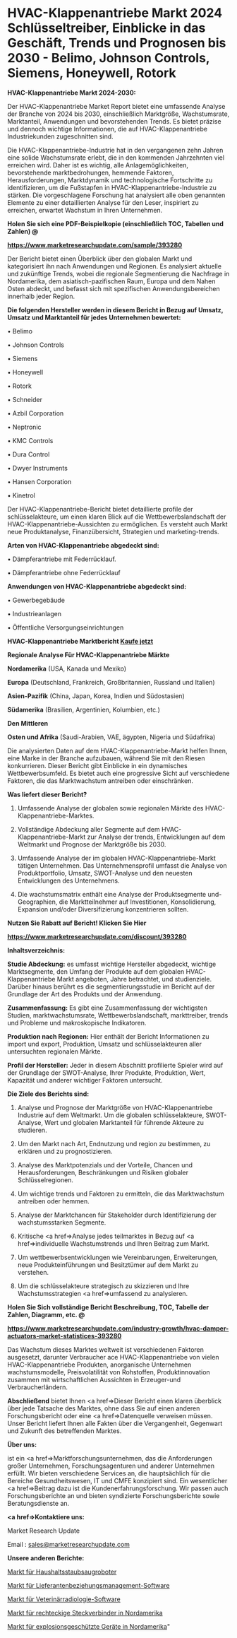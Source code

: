 # HVAC-Klappenantriebe Markt 2024 Schlüsseltreiber, Einblicke in das Geschäft, Trends und Prognosen bis 2030 - Belimo, Johnson Controls, Siemens, Honeywell, Rotork

<strong>HVAC-Klappenantriebe Markt 2024-2030:</strong>

Der HVAC-Klappenantriebe Market Report bietet eine umfassende Analyse der Branche von 2024 bis 2030, einschließlich Marktgröße, Wachstumsrate, Marktanteil, Anwendungen und bevorstehenden Trends. Es bietet präzise und dennoch wichtige Informationen, die auf HVAC-Klappenantriebe Industriekunden zugeschnitten sind.

Die HVAC-Klappenantriebe-Industrie hat in den vergangenen zehn Jahren eine solide Wachstumsrate erlebt, die in den kommenden Jahrzehnten viel erreichen wird. Daher ist es wichtig, alle Anlagemöglichkeiten, bevorstehende marktbedrohungen, hemmende Faktoren, Herausforderungen, Marktdynamik und technologische Fortschritte zu identifizieren, um die Fußstapfen in HVAC-Klappenantriebe-Industrie zu stärken. Die vorgeschlagene Forschung hat analysiert alle oben genannten Elemente zu einer detaillierten Analyse für den Leser, inspiriert zu erreichen, erwartet Wachstum in Ihren Unternehmen.



<strong>Holen Sie sich eine PDF-Beispielkopie (einschließlich TOC, Tabellen und Zahlen) @
</strong>

<strong><a href=https://www.marketresearchupdate.com/sample/393280>

<strong>https://www.marketresearchupdate.com/sample/393280</u></font></a></strong></strong>

Der Bericht bietet einen Überblick über den globalen Markt und kategorisiert ihn nach Anwendungen und Regionen. Es analysiert aktuelle und zukünftige Trends, wobei die regionale Segmentierung die Nachfrage in Nordamerika, dem asiatisch-pazifischen Raum, Europa und dem Nahen Osten abdeckt, und befasst sich mit spezifischen Anwendungsbereichen innerhalb jeder Region.



<strong>Die folgenden Hersteller werden in diesem Bericht in Bezug auf Umsatz, Umsatz und Marktanteil für jedes Unternehmen bewertet:</strong>

• Belimo

• Johnson Controls

• Siemens

• Honeywell

• Rotork

• Schneider

• Azbil Corporation

• Neptronic

• KMC Controls

• Dura Control

• Dwyer Instruments

• Hansen Corporation

• Kinetrol

Der HVAC-Klappenantriebe-Bericht bietet detaillierte profile der schlüsselakteure, um einen klaren Blick auf die Wettbewerbslandschaft der HVAC-Klappenantriebe-Aussichten zu ermöglichen. Es versteht auch Markt neue Produktanalyse, Finanzübersicht, Strategien und marketing-trends.



<strong>Arten von HVAC-Klappenantriebe abgedeckt sind:</strong>

• Dämpferantriebe mit Federrücklauf.

• Dämpferantriebe ohne Federrücklauf



<strong>Anwendungen von HVAC-Klappenantriebe abgedeckt sind:</strong>

• Gewerbegebäude

• Industrieanlagen

• Öffentliche Versorgungseinrichtungen



<strong>HVAC-Klappenantriebe Marktbericht <a href=https://www.marketresearchupdate.com/buynow/393280>Kaufe jetzt</a></strong>



<strong>Regionale Analyse Für HVAC-Klappenantriebe Märkte</strong>



<strong>Nordamerika</strong> (USA, Kanada und Mexiko)



<strong>Europa</strong> (Deutschland, Frankreich, Großbritannien, Russland und Italien)



<strong>Asien-Pazifik</strong> (China, Japan, Korea, Indien und Südostasien)



<strong>Südamerika</strong> (Brasilien, Argentinien, Kolumbien, etc.)



<strong>Den Mittleren</strong> 

<strong>Osten und Afrika</strong> (Saudi-Arabien, VAE, ägypten, Nigeria und Südafrika)

Die analysierten Daten auf dem HVAC-Klappenantriebe-Markt helfen Ihnen, eine Marke in der Branche aufzubauen, während Sie mit den Riesen konkurrieren. Dieser Bericht gibt Einblicke in ein dynamisches Wettbewerbsumfeld. Es bietet auch eine progressive Sicht auf verschiedene Faktoren, die das Marktwachstum antreiben oder einschränken.



<strong>Was liefert dieser Bericht?</strong>

1. Umfassende Analyse der globalen sowie regionalen Märkte des HVAC-Klappenantriebe-Marktes.

2. Vollständige Abdeckung aller Segmente auf dem HVAC-Klappenantriebe-Markt zur Analyse der trends, Entwicklungen auf dem Weltmarkt und Prognose der Marktgröße bis 2030.

3. Umfassende Analyse der im globalen HVAC-Klappenantriebe-Markt tätigen Unternehmen. Das Unternehmensprofil umfasst die Analyse von Produktportfolio, Umsatz, SWOT-Analyse und den neuesten Entwicklungen des Unternehmens.

4. Die wachstumsmatrix enthält eine Analyse der Produktsegmente und-Geographien, die Marktteilnehmer auf Investitionen, Konsolidierung, Expansion und/oder Diversifizierung konzentrieren sollten.



<strong>Nutzen Sie Rabatt auf Bericht! Klicken Sie Hier
</strong>

<strong><a href=https://www.marketresearchupdate.com/discount/393280>https://www.marketresearchupdate.com/discount/393280</b></u></font></strong></a>



<strong>Inhaltsverzeichnis:</strong>



<strong>Studie Abdeckung:</strong> es umfasst wichtige Hersteller abgedeckt, wichtige Marktsegmente, den Umfang der Produkte auf dem globalen HVAC-Klappenantriebe Markt angeboten, Jahre betrachtet, und studienziele. Darüber hinaus berührt es die segmentierungsstudie im Bericht auf der Grundlage der Art des Produkts und der Anwendung.



<strong>Zusammenfassung:</strong> Es gibt eine Zusammenfassung der wichtigsten Studien, marktwachstumsrate, Wettbewerbslandschaft, markttreiber, trends und Probleme und makroskopische Indikatoren.



<strong>Produktion nach Regionen:</strong> Hier enthält der Bericht Informationen zu import und export, Produktion, Umsatz und schlüsselakteuren aller untersuchten regionalen Märkte.



<strong>Profil der Hersteller:</strong> Jeder in diesem Abschnitt profilierte Spieler wird auf der Grundlage der SWOT-Analyse, Ihrer Produkte, Produktion, Wert, Kapazität und anderer wichtiger Faktoren untersucht.



<strong>Die Ziele des Berichts sind:</strong>

1) Analyse und Prognose der Marktgröße von HVAC-Klappenantriebe Industrie auf dem Weltmarkt.
Um die globalen schlüsselakteure, SWOT-Analyse, Wert und globalen Marktanteil für führende Akteure zu studieren.

2) Um den Markt nach Art, Endnutzung und region zu bestimmen, zu erklären und zu prognostizieren.

3) Analyse des Marktpotenzials und der Vorteile, Chancen und Herausforderungen, Beschränkungen und Risiken globaler Schlüsselregionen.

4) Um wichtige trends und Faktoren zu ermitteln, die das Marktwachstum antreiben oder hemmen.

5) Analyse der Marktchancen für Stakeholder durch Identifizierung der wachstumsstarken Segmente.

6) Kritische <a href=>Analyse</a> jedes teilmarktes in Bezug auf <a href=>individuelle</a> Wachstumstrends und Ihren Beitrag zum Markt.

7) Um wettbewerbsentwicklungen wie Vereinbarungen, Erweiterungen, neue Produkteinführungen und Besitztümer auf dem Markt zu verstehen.

8) Um die schlüsselakteure strategisch zu skizzieren und Ihre Wachstumsstrategien <a href=>umfassend</a> zu analysieren.



<strong>Holen Sie Sich vollständige Bericht Beschreibung, TOC, Tabelle der Zahlen, Diagramm, etc. @ </strong>

<strong><a href=https://www.marketresearchupdate.com/industry-growth/hvac-damper-actuators-market-statistices-393280>https://www.marketresearchupdate.com/industry-growth/hvac-damper-actuators-market-statistices-393280</a></font></strong>

Das Wachstum dieses Marktes weltweit ist verschiedenen Faktoren ausgesetzt, darunter Verbraucher ace HVAC-Klappenantriebe von vielen HVAC-Klappenantriebe Produkten, anorganische Unternehmen wachstumsmodelle, Preisvolatilität von Rohstoffen, Produktinnovation zusammen mit wirtschaftlichen Aussichten in Erzeuger-und Verbraucherländern.



<strong>Abschließend</strong> bietet Ihnen <a href=>Dieser</a> Bericht einen klaren überblick über jede Tatsache des Marktes, ohne dass Sie auf einen anderen Forschungsbericht oder eine <a href=>Datenquelle</a> verweisen müssen. Unser Bericht liefert Ihnen alle Fakten über die Vergangenheit, Gegenwart und Zukunft des betreffenden Marktes.



<strong>Über uns:</strong>

 ist ein <a href=>Marktfors</a>chungsunternehmen, das die Anforderungen großer Unternehmen, Forschungsagenturen und anderer Unternehmen erfüllt. Wir bieten verschiedene Services an, die hauptsächlich für die Bereiche Gesundheitswesen, IT und CMFE konzipiert sind. Ein wesentlicher <a href=>Beitrag</a> dazu ist die Kundenerfahrungsforschung. Wir passen auch Forschungsberichte an und bieten syndizierte Forschungsberichte sowie Beratungsdienste an.



<strong><a href=>Kontaktiere uns:</a></strong>

Market Research Update

Email : sales@marketresearchupdate.com



<strong>Unsere anderen Berichte:</strong>

<a href=https://www.linkedin.com/pulse/household-vacuum-cleaning-robots-market-size-1f>Markt für Haushaltsstaubsaugroboter</a>

<a href=https://www.linkedin.com/pulse/supplier-relationship-management-software-market-1f>Markt für Lieferantenbeziehungsmanagement-Software</a>

<a href=https://www.linkedin.com/pulse/veterinary-radiology-software-market-2023-remarking>Markt für Veterinärradiologie-Software</a>

<a href=https://www.linkedin.com/pulse/north-america-rectangular-connectors-market>Markt für rechteckige Steckverbinder in Nordamerika</a>

<a href=https://www.linkedin.com/pulse/north-america-explosion-proof-equipment-market-2030-industry>Markt für explosionsgeschützte Geräte in Nordamerika</a>"
